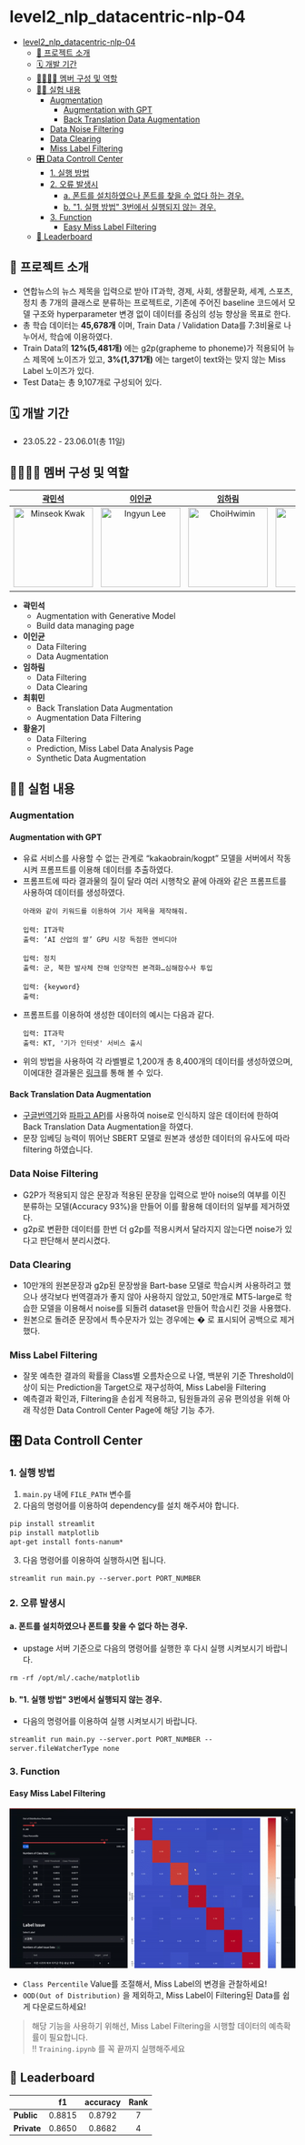 # level2_nlp_datacentric-nlp-04
- [level2\_nlp\_datacentric-nlp-04](#level2_nlp_datacentric-nlp-04)
  - [📄 프로젝트 소개](#-프로젝트-소개)
  - [🗓️ 개발 기간](#️-개발-기간)
  - [👨‍👨‍👧‍👧 멤버 구성 및 역할](#-멤버-구성-및-역할)
  - [👨‍🔬 실험 내용](#-실험-내용)
    - [Augmentation](#augmentation)
      - [Augmentation with GPT](#augmentation-with-gpt)
      - [Back Translation Data Augmentation](#back-translation-data-augmentation)
    - [Data Noise Filtering](#data-noise-filtering)
    - [Data Clearing](#data-clearing)
    - [Miss Label Filtering](#miss-label-filtering)
  - [🎛️ Data Controll Center](#️-data-controll-center)
    - [1. 실행 방법](#1-실행-방법)
    - [2. 오류 발생시](#2-오류-발생시)
      - [a. 폰트를 설치하였으나 폰트를 찾을 수 없다 하는 경우.](#a-폰트를-설치하였으나-폰트를-찾을-수-없다-하는-경우)
      - [b. "1. 실행 방법" 3번에서 실행되지 않는 경우.](#b-1-실행-방법-3번에서-실행되지-않는-경우)
    - [3. Function](#3-function)
      - [Easy Miss Label Filtering](#easy-miss-label-filtering)
  - [👑 Leaderboard](#-leaderboard)


## 📄 프로젝트 소개
- 연합뉴스의 뉴스 제목을 입력으로 받아 IT과학, 경제, 사회, 생활문화, 세계, 스포츠, 정치 총 7개의 클래스로 분류하는 프로젝트로, 기존에 주어진 baseline 코드에서 모델 구조와 hyperparameter 변경 없이 데이터를 중심의 성능 향상을 목표로 한다. 
- 총 학습 데이터는 **45,678개** 이며, Train Data / Validation Data를 7:3비율로 나누어서, 학습에 이용하였다. 
- Train Data의 **12%(5,481개)** 에는 g2p(grapheme to phoneme)가 적용되어 뉴스 제목에 노이즈가 있고, **3%(1,371개)** 에는 target이 text와는 맞지 않는 Miss Label 노이즈가 있다. 
- Test Data는 총 9,107개로 구성되어 있다. 

## 🗓️ 개발 기간
* 23.05.22 - 23.06.01(총 11일)

## 👨‍👨‍👧‍👧 멤버 구성 및 역할

| [곽민석](https://github.com/kms7530) | [이인균](https://github.com/lig96) | [임하림](https://github.com/halimx2) | [최휘민]() | [황윤기](https://github.com/dbsrlskfdk) |
| :----: | :----: | :----: | :----: | :----: |
| <img src="https://avatars.githubusercontent.com/u/6489395" width="140px" height="140px" title="Minseok Kwak" /> | <img src="https://avatars.githubusercontent.com/u/126560547" width="140px" height="140px" title="Ingyun Lee" /> | <img src="https://ca.slack-edge.com/T03KVA8PQDC-U04RK3E8L3D-ebbce77c3928-512" width="140px" height="140px" title="ChoiHwimin" /> | <img src="https://avatars.githubusercontent.com/u/102031218?v=4" width="140px" height="140px" title="이름" /> | <img src="https://avatars.githubusercontent.com/u/4418651?v=4" width="140px" height="140px" title="yungi" /> |

* **곽민석** 
    - Augmentation with Generative Model 
    - Build data managing page
* **이인균** 
    - Data Filtering
    - Data Augmentation
* **임하림** 
    - Data Filtering
    - Data Clearing
* **최휘민** 
    - Back Translation Data Augmentation 
    - Augmentation Data Filtering 
* **황윤기** 
    - Data Filtering 
    - Prediction, Miss Label Data Analysis Page 
    - Synthetic Data Augmentation 

## 👨‍🔬 실험 내용
### Augmentation
#### Augmentation with GPT
- 유료 서비스를 사용할 수 없는 관계로 “kakaobrain/kogpt” 모델을 서버에서 작동시켜 프롬프트를 이용해 데이터를 추출하였다. 
- 프롬프트에 따라 결과물의 질이 달라 여러 시행착오 끝에 아래와 같은 프롬프트를 사용하여 데이터를 생성하였다. 
  ```
  아래와 같이 키워드를 이용하여 기사 제목을 제작해줘. 

  입력: IT과학
  출력: ‘AI 산업의 쌀’ GPU 시장 독점한 엔비디아

  입력: 정치
  출력: 군, 북한 발사체 잔해 인양작전 본격화…심해잠수사 투입

  입력: {keyword}
  출력:
  ```
- 프롬프트를 이용하여 생성한 데이터의 예시는 다음과 같다. 
  ```
  입력: IT과학
  출력: KT, '기가 인터넷' 서비스 출시
  ```
- 위의 방법을 사용하여 각 라벨별로 1,200개 총 8,400개의 데이터를 생성하였으며, 이에대한 결과물은 [링크](https://github.com/boostcampaitech5/level2_nlp_datacentric-nlp-04/blob/main/dataset/gpt_generated_raw.csv)를 통해 볼 수 있다.   

#### Back Translation Data Augmentation
- [구글번역기](https://pypi.org/project/googletrans/)와 [파파고 API](https://developers.naver.com/docs/papago/README.md)를 사용하여 noise로 인식하지 않은 데이터에 한하여 Back Translation Data Augmentation을 하였다.
- 문장 임베딩 능력이 뛰어난 SBERT 모델로 원본과 생성한 데이터의 유사도에 따라 filtering 하였습니다.

### Data Noise Filtering
- G2P가 적용되지 않은 문장과 적용된 문장을 입력으로 받아 noise의 여부를 이진 분류하는 모델(Accuracy 93%)을 만들어 이를 활용해 데이터의 일부를 제거하였다.
- g2p로 변환한 데이터를 한번 더 g2p를 적용시켜서 달라지지 않는다면 noise가 있다고 판단해서 분리시켰다.

### Data Clearing
- 10만개의 원본문장과 g2p된 문장쌍을 Bart-base 모델로 학습시켜 사용하려고 했으나 생각보다 번역결과가 좋지 않아 사용하지 않았고, 50만개로 MT5-large로 학습한 모델을 이용해서 noise를 되돌려 dataset을 만들어 학습시킨 것을 사용했다.
- 원본으로 돌려준 문장에서 특수문자가 있는 경우에는 � 로 표시되어 공백으로 제거했다.


### Miss Label Filtering
- 잘못 예측한 결과의 확률을 Class별 오름차순으로 나열, 백분위 기준 Threshold이상이 되는 Prediction을 Target으로 재구성하여, Miss Label을  Filtering
- 예측결과 확인과, Filtering을 손쉽게 적용하고, 팀원들과의 공유 편의성을 위해 아래 작성한 Data Controll Center Page에 해당 기능 추가.


## 🎛️ Data Controll Center
### 1. 실행 방법
1. `main.py` 내에 `FILE_PATH` 변수를 
2. 다음의 명령어를 이용하여 dependency를 설치 해주셔야 합니다. 

```
pip install streamlit
pip install matplotlib
apt-get install fonts-nanum*
```

3. 다음 명령어를 이용하여 실행하시면 됩니다. 

```
streamlit run main.py --server.port PORT_NUMBER
```
### 2. 오류 발생시
#### a. 폰트를 설치하였으나 폰트를 찾을 수 없다 하는 경우. 

- upstage 서버 기준으로 다음의 명령어를 실행한 후 다시 실행 시켜보시기 바랍니다. 

```
rm -rf /opt/ml/.cache/matplotlib
```

#### b. "1. 실행 방법" 3번에서 실행되지 않는 경우. 

- 다음의 명령어를 이용하여 실행 시켜보시기 바랍니다. 

```
streamlit run main.py --server.port PORT_NUMBER --server.fileWatcherType none
```

### 3. Function
#### Easy Miss Label Filtering
![Miss Label Filtering](./Images/easy_miss_label_filter.gif)
- `Class Percentile` Value를 조절해서, Miss Label의 변경을 관찰하세요!
- `OOD(Out of Distribution)` 을 제외하고, Miss Label이 Filtering된 Data를 쉽게 다운로드하세요!
> 해당 기능을 사용하기 위해선, Miss Label Filtering을 시행할 데이터의 예측확률이 필요합니다.  
> ‼️ `Training.ipynb` 를 꼭 끝까지 실행해주세요


## 👑 Leaderboard
|           |  f1  |accuracy|Rank|
|-----------|:----:|:------:|:-:|
|**Public** |0.8815| 0.8792 | 7 |
|**Private**|0.8650| 0.8682 | 4 |
